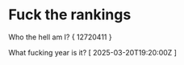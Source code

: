 # Fuck the rankings

Who the hell am I?
{ 12720411 }

What fucking year is it?
[ 2025-03-20T19:20:00Z ]
